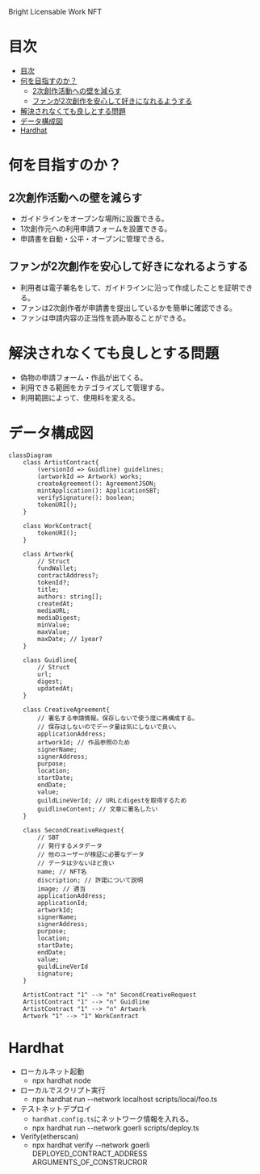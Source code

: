 Bright Licensable Work NFT

# 目次
- [目次](#目次)
- [何を目指すのか？](#何を目指すのか)
  - [2次創作活動への壁を減らす](#2次創作活動への壁を減らす)
  - [ファンが2次創作を安心して好きになれるようする](#ファンが2次創作を安心して好きになれるようする)
- [解決されなくても良しとする問題](#解決されなくても良しとする問題)
- [データ構成図](#データ構成図)
- [Hardhat](#hardhat)

# 何を目指すのか？
## 2次創作活動への壁を減らす
- ガイドラインをオープンな場所に設置できる。
- 1次創作元への利用申請フォームを設置できる。
- 申請書を自動・公平・オープンに管理できる。
## ファンが2次創作を安心して好きになれるようする
- 利用者は電子署名をして、ガイドラインに沿って作成したことを証明できる。
- ファンは2次創作者が申請書を提出しているかを簡単に確認できる。
- ファンは申請内容の正当性を読み取ることができる。

# 解決されなくても良しとする問題
- 偽物の申請フォーム・作品が出てくる。
- 利用できる範囲をカテゴライズして管理する。
- 利用範囲によって、使用料を変える。


# データ構成図
```mermaid
classDiagram    
    class ArtistContract{
        (versionId => Guidline) guidelines;
        (artworkId => Artwork) works;
        createAgreement(): AgreementJSON;
        mintApplication(): ApplicationSBT;
        verifySignature(): boolean;
        tokenURI();
    }

    class WorkContract{
        tokenURI();
    }

    class Artwork{
        // Struct
        fundWallet;
        contractAddress?;
        tokenId?;
        title;
        authors: string[];
        createdAt;
        mediaURL;
        mediaDigest;
        minValue;
        maxValue;
        maxDate; // 1year?
    }

    class Guidline{
        // Struct
        url;
        digest;
        updatedAt;
    }

    class CreativeAgreement{
        // 署名する申請情報。保存しないで使う度に再構成する。
        // 保存はしないのでデータ量は気にしないで良い。
        applicationAddress;
        artworkId; // 作品参照のため
        signerName;
        signerAddress;
        purpose;
        location;
        startDate;
        endDate;
        value;
        guildLineVerId; // URLとdigestを取得するため
        guidlineContent; // 文章に署名したい 
    }

    class SecondCreativeRequest{
        // SBT
        // 発行するメタデータ
        // 他のユーザーが検証に必要なデータ
        // データは少ないほど良い
        name; // NFT名
        discription; // 許諾について説明
        image; // 適当
        applicationAddress;
        applicationId;
        artworkId;
        signerName;
        signerAddress;
        purpose;
        location;
        startDate;
        endDate;
        value;
        guildLineVerId
        signature;
    }

    ArtistContract "1" --> "n" SecondCreativeRequest
    ArtistContract "1" --> "n" Guidline
    ArtistContract "1" --> "n" Artwork
    Artwork "1" --> "1" WorkContract
```

# Hardhat
- ローカルネット起動
    - npx hardhat node
- ローカルでスクリプト実行
    -  npx hardhat run --network localhost scripts/local/foo.ts
- テストネットデプロイ
  - `hardhat.config.ts`にネットワーク情報を入れる。
  - npx hardhat run --network goerli scripts/deploy.ts
- Verify(etherscan)
  - npx hardhat verify --network goerli DEPLOYED_CONTRACT_ADDRESS ARGUMENTS_OF_CONSTRUCROR